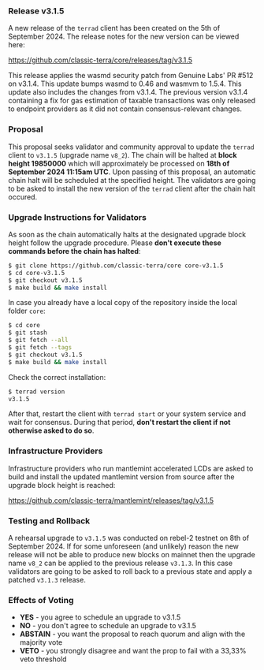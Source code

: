 ### Release v3.1.5

A new release of the `terrad` client has been created on the 5th of September 2024. The release notes for the new version can be viewed here:

https://github.com/classic-terra/core/releases/tag/v3.1.5

This release applies the wasmd security patch from Genuine Labs' PR #512 on v3.1.4. This update bumps wasmd to 0.46 and wasmvm to 1.5.4. This update also includes the changes from v3.1.4. The previous version v3.1.4 containing a fix for gas estimation of taxable transactions was only released to endpoint providers as it did not contain consensus-relevant changes.

### Proposal

This proposal seeks validator and community approval to update the `terrad` client to `v3.1.5` (upgrade name `v8_2`). The chain will be halted at **block height 19850000**  which will approximately be processed on **18th of September 2024 11:15am UTC**. Upon passing of this proposal, an automatic chain halt will be scheduled at the specified height. The validators are going to be asked to install the new version of the `terrad` client after the chain halt occured.

### Upgrade Instructions for Validators

As soon as the chain automatically halts at the designated upgrade block height follow the upgrade procedure. Please **don't execute these commands before the chain has halted**:

```bash
$ git clone https://github.com/classic-terra/core core-v3.1.5
$ cd core-v3.1.5
$ git checkout v3.1.5
$ make build && make install 
```

In case you already have a local copy of the repository inside the local folder `core`:

```bash
$ cd core
$ git stash
$ git fetch --all
$ git fetch --tags
$ git checkout v3.1.5
$ make build && make install
```

Check the correct installation:

```bash
$ terrad version
v3.1.5
```

After that, restart the client with `terrad start` or your system service and wait for consensus. During that period, **don't restart the client if not otherwise asked to do so**.

### Infrastructure Providers

Infrastructure providers who run mantlemint accelerated LCDs are asked to build and install the updated mantlemint version from source after the upgrade block height is reached:

https://github.com/classic-terra/mantlemint/releases/tag/v3.1.5

### Testing and Rollback

A rehearsal upgrade to `v3.1.5` was conducted on rebel-2 testnet on 8th of September 2024. If for some unforeseen (and unlikely) reason the new release will not be able to produce new blocks on mainnet then the upgrade name `v8_2` can be applied to the previous release `v3.1.3`. In this case validators are going to be asked to roll back to a previous state and apply a patched `v3.1.3` release.

### Effects of Voting

- **YES** - you agree to schedule an upgrade to v3.1.5
- **NO** - you don't agree to schedule an upgrade to v3.1.5
- **ABSTAIN** - you want the proposal to reach quorum and align with the majority vote
- **VETO** - you strongly disagree and want the prop to fail with a 33,33% veto threshold
